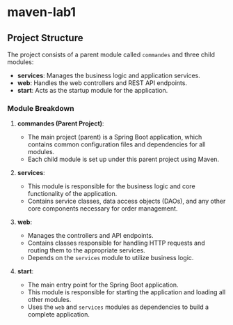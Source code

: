 # maven-lab1

## Project Structure

The project consists of a parent module called `commandes` and three child modules:

- **services**: Manages the business logic and application services.
- **web**: Handles the web controllers and REST API endpoints.
- **start**: Acts as the startup module for the application.

### Module Breakdown

1. **commandes (Parent Project)**:
   - The main project (parent) is a Spring Boot application, which contains common configuration files and dependencies for all modules.
   - Each child module is set up under this parent project using Maven.

2. **services**:
   - This module is responsible for the business logic and core functionality of the application.
   - Contains service classes, data access objects (DAOs), and any other core components necessary for order management.

3. **web**:
   - Manages the controllers and API endpoints.
   - Contains classes responsible for handling HTTP requests and routing them to the appropriate services.
   - Depends on the `services` module to utilize business logic.

4. **start**:
   - The main entry point for the Spring Boot application.
   - This module is responsible for starting the application and loading all other modules.
   - Uses the `web` and `services` modules as dependencies to build a complete application.
